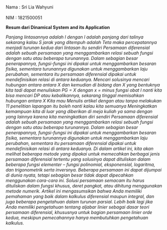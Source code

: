 <br> Nama : Sri Lia Wahyuni </br>
<br> NIM : 1821500051 </br>

**Resum dari Dinamical System and its Application**

*Panjang lintasannya adalah l dengan l adalah panjang dari talinya sekarang kalau S jarak yang ditempuh adalah Teta maka percepatannya menjadi turunan kedua dari lintasan itu sendiri 
Persamaan diferensial adalah sebuah persamaan yang menggambarkan relasi sebuah fungsi dengan satu atau beberapa turunannya. Dalam sebagian besar penerapannya, fungsi-fungsi ini dipakai untuk menggambarkan besaran fisika, sementara turunannya digunakan untuk menggambarkan laju perubahan, sementara itu persamaan diferensial dipakai untuk mendefinisikan relasi di antara keduanya.
Mencari solusinya mencari hubungan antara antara X dan kemudian di bidang dan X yang bentuknya kita tadi dapat menuliskan PG = X dengan x = minus fungsi obat l nanti kita bisa mencari DP atau kebalikannya, sekarang tinggal memisahkan hubungan antara X 
Kita mau Menulis artikel dengan atau tanpa melakukan 11 penelitian lapangan itu boleh nanti kalau kita semuanya Meningkatkan kemampuan kita di luar yang diberikan di meja kuliah ya sama dengan yang lainnya karena kita meningkatkan diri sendiri 
Persamaan diferensial adalah sebuah persamaan yang menggambarkan relasi sebuah fungsi dengan satu atau beberapa turunannya. Dalam sebagian besar penerapannya, fungsi-fungsi ini dipakai untuk menggambarkan besaran fisika, sementara turunannya digunakan untuk menggambarkan laju perubahan, sementara itu persamaan diferensial dipakai untuk mendefinisikan relasi di antara keduanya.
Di dalam artikel ini, kita akan melihat beberapa metode yang dipakai untuk memecahkan berbagai jenis persamaan diferensial tertentu yang solusinya dapat dituliskan dalam beberapa fungsi elementer – fungsi polinomial, eksponensial, logaritma, dan trigonometrik serta inversnya. Beberapa persamaan ini dapat dijumpai di dunia nyata, tetapi sebagian besar tidak dapat dipecahkan menggunakan cara-cara ini. Solusi persamaan semacam itu harus dituliskan dalam fungsi khusus, deret pangkat, atau dihitung menggunakan metode numerik.
Artikel ini mengasumsikan bahwa Anda memiliki pemahaman yang baik dalam kalkulus diferensial maupun integral, dan juga beberapa pengetahuan dalam turunan parsial. Lebih baik lagi jika Anda memiliki pengetahuan tentang aljabar linier sebagai dasar teori persamaan diferensial, khususnya untuk bagian persamaan linier orde kedua, meskipun pemecahannya hanya membutuhkan pengetahuan kalkulus.*